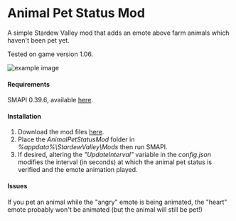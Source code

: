 # Animal Pet Status Mod
A simple Stardew Valley mod that adds an emote above farm animals which haven't been pet yet.

Tested on game version 1.06.

![example image](https://i.imgur.com/TmrktMj.gif)

#### Requirements
SMAPI 0.39.6, available [here](https://github.com/ClxS/SMAPI "SMAPI").

#### Installation
1. Download the mod files [here](https://github.com/Nanner/AnimalPetStatusMod/releases/latest "AnimalPetStatusMod").
2. Place the _AnimalPetStatusMod_ folder in _%appdata%\StardewValley\Mods_ then run SMAPI.
3. If desired, altering the _"UpdateInterval"_ variable in the _config.json_ modifies the interval (in seconds) at which the animal pet status is verified and the emote animation played.

#### Issues
If you pet an animal while the "angry" emote is being animated, the "heart" emote probably won't be animated (but the animal will still be pet!)
